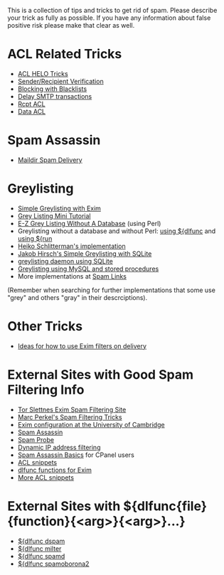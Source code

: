 This is a collection of tips and tricks to get rid of spam. Please
describe your trick as fully as possible. If you have any information
about false positive risk please make that clear as well.

ACL Related Tricks
==================
-   [ACL HELO Tricks](AclHeloTricks)
-   [Sender/Recipient Verification](Verification)
-   [Blocking with Blacklists](BlackLists)
-   [Delay SMTP transactions](DelayTransactions)
-   [Rcpt ACL](AclSmtpRcpt)
-   [Data ACL](AclSmtpData)

Spam Assassin
=============
-   [Maildir Spam Delivery](MaildirSpamDelivery)

Greylisting
===========
-   [Simple Greylisting with Exim](SimpleGreylisting)
-   [Grey Listing Mini Tutorial](FastGrayListMiniTutorial)
-   [E-Z Grey Listing Without A Database](DbLessGreyListing) (using
    Perl)
-   Greylisting without a database and without Perl: [using
    \${dlfunc](DbLessGreyListingC) and [using
    \${run](DbLessGreyListingRun)
-   [Heiko Schlitterman's
    implementation](http://www.schlittermann.de/doc/grey.shtml)
-   [Jakob Hirsch's Simple Greylisting with
    SQLite](http://plonk.de/sw/exim/greylist.txt)
-   [greylisting daemon using SQLite](http://greylstd.cmeerw.org)
-   [Greylisting using MySQL and stored
    procedures](http://www.phcomp.co.uk/TechTutorial/HOWTOs/GreyListing.php)
-   More implementations at [Spam
    Links](http://spamlinks.net/filter-server-greylist.htm#implement-exim)

(Remember when searching for further implementations that some use
"grey" and others "gray" in their descrciptions).

Other Tricks
============
-   [Ideas for how to use Exim filters on
    delivery](MailFilteringTips)

External Sites with Good Spam Filtering Info
============================================
-   [Tor Slettnes Exim Spam Filtering
    Site](http://slett.net/spam-filtering-for-mx/)
-   [Marc Perkel's Spam Filtering
    Tricks](http://www.junkemailfilter.com/spam/how_it_works.html)
-   [Exim configuration at the University of
    Cambridge](http://www-uxsup.csx.cam.ac.uk/~fanf2/hermes/doc/talks/2005-02-eximconf/paper.html)
-   [Spam Assassin](http://www.spamassassin.org)
-   [Spam Probe](http://spamprobe.sourceforge.net/)
-   [Dynamic IP address filtering](http://tanaya.net/DynaStop/)
-   [Spam Assassin
    Basics](http://blog.webhosting.uk.com/2006/09/26/spam-assassin-basics/)
    for CPanel users
-   [ACL snippets](http://tehran.lain.pl/exim-snippets.html)
-   [dlfunc functions for Exim](http://www.ols.es/exim/dlext/)
-   [More ACL snippets](http://www.ols.es/exim/acl/)

External Sites with \${dlfunc{file}{function}{\<arg\>}{\<arg\>}...}
===================================================================
-   [\${dlfunc dspam](http://mta.org.ua/exim-conf/dlfunc/dspam/)
-   [\${dlfunc milter](http://mta.org.ua/exim-conf/dlfunc/milter/)
-   [\${dlfunc spamd](http://mta.org.ua/exim-conf/dlfunc/spamd/)
-   [\${dlfunc
    spamoborona2](http://mta.org.ua/exim-conf/dlfunc/spamoborona2/)
